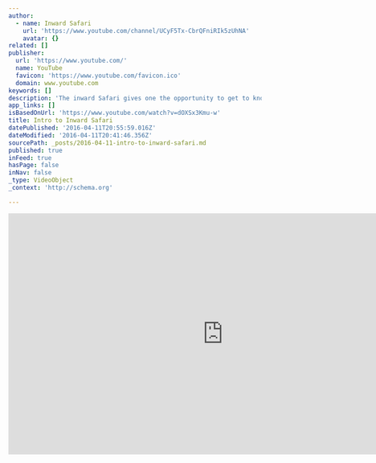 ```yaml
---
author:
  - name: Inward Safari
    url: 'https://www.youtube.com/channel/UCyF5Tx-CbrQFniRIk5zUhNA'
    avatar: {}
related: []
publisher:
  url: 'https://www.youtube.com/'
  name: YouTube
  favicon: 'https://www.youtube.com/favicon.ico'
  domain: www.youtube.com
keywords: []
description: 'The inward Safari gives one the opportunity to get to know ones self. Once you understand why you do what you do, you can change how you experience life. Until you know yourself, you will continue living by default and will feel helpless, hopeless, powerless and victimized- unable to change your life circumstances.'
app_links: []
isBasedOnUrl: 'https://www.youtube.com/watch?v=dOXSx3Kmu-w'
title: Intro to Inward Safari
datePublished: '2016-04-11T20:55:59.016Z'
dateModified: '2016-04-11T20:41:46.356Z'
sourcePath: _posts/2016-04-11-intro-to-inward-safari.md
published: true
inFeed: true
hasPage: false
inNav: false
_type: VideoObject
_context: 'http://schema.org'

---
```

<iframe src="https://cdn.embedly.com/widgets/media.html?src=https%3A%2F%2Fwww.youtube.com%2Fembed%2FdOXSx3Kmu-w%3Ffeature%3Doembed&amp;url=https%3A%2F%2Fwww.youtube.com%2Fwatch%3Fv%3DdOXSx3Kmu-w&amp;image=https%3A%2F%2Fi.ytimg.com%2Fvi%2FdOXSx3Kmu-w%2Fhqdefault.jpg&amp;key=b7d04c9b404c499eba89ee7072e1c4f7&amp;type=text%2Fhtml&amp;schema=youtube" width="854" height="480" scrolling="no" frameborder="0" allowfullscreen="allowfullscreen" style=""></iframe>